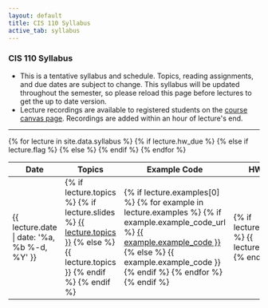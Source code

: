 ```yaml
---
layout: default
title: CIS 110 Syllabus
active_tab: syllabus
---
```


### CIS 110 Syllabus

- This is a tentative syllabus and schedule.  Topics, reading assignments, and due dates are subject to change.  This syllabus will be updated throughout the semester, so please reload this page before lectures to get the up to date version.
- Lecture recordings are available to registered students on the [course canvas page](https://canvas.upenn.edu/courses/1507941). Recordings are added within an hour of lecture's end.

---

<table class="table table-striped">
    <thead>
        <tr>
            <th>Date</th>
            <th>Topics</th>
            <th>Example Code</th>
            <th>HW Assigned</th>
            <th>HW Due</th>
            <th>Lecture Recording</th>
            <th>Module Videos</th>
            <th>Announcements</th>
        </tr>
    </thead>
    <tbody>
        {% for lecture in site.data.syllabus %}
        {% if lecture.hw_due %}
        <tr class="success">
        {% else if lecture.flag %}
        <tr class="{{ lecture.flag }}">
        {% else %}
        <tr>
        {% endif %}
            <td>{{ lecture.date | date: '%a, %b %-d, %Y' }}</td>
            <td> 
                {% if lecture.topics %}
                    {% if lecture.slides %}
                        <a target="_blank" href="lectures/{{ lecture.slides }}">{{ lecture.topics }}</a>
                    {% else %}
                        {{ lecture.topics }}
                    {% endif %}
                {% endif %}
            </td>
            <td>
                {% if lecture.examples[0] %}
                {% for example in lecture.examples %}
                    {% if example.example_code_url %}
                        <a target="_blank" href="lectures/examples/{{ example.example_code_url }}">{{ example.example_code }}</a>
                    {% else %}
                        {{ example.example_code }}
                    {% endif %}
                {% endfor %}
                {% endif %}
            </td>
            <td>
                {% if lecture.hw_assigned %}
                    {{ lecture.hw_assigned}}
                {% endif %}
            </td>
            <td>
                {% if lecture.hw_due %}
                    {{ lecture.hw_due }} @ 11:59pm!
                {% endif %}
            </td>
            <td>
                {% if lecture.lecture_recording %}
                    {% if lecture.lecture_url %}
                        <a target="_blank" href="{{ lecture.lecture_url }}">{{ lecture.lecture_recording }}</a>
                    {% else %}
                        {{ lecture.recitation_slides }}
                    {% endif %}
                {% endif %}
            </td>
            <td>
                {% if lecture.modules[0] %}
                {% for module in lecture.modules %}
                    {% if module.link %}
                    <a target="_blank" href="{{ module.link }}"> {{ module.name }}</a>
                    {% endif %}
                {% endfor %}
                {% endif %}
            </td>
            <td>
                {% if lecture.announcement %}
                    {{ lecture.announcement }}
                {% endif %}
            </td>
        </tr>
        {% endfor %}
    </tbody>
</table>